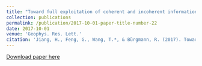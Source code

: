 ```yaml
---
title: "Toward full exploitation of coherent and incoherent information in Sentinel‐1 TOPS data for retrieving surface displacement: Application to the 2016 Kumamoto (Japan) earthquake"
collection: publications
permalink: /publication/2017-10-01-paper-title-number-22
date: 2017-10-01
venue: 'Geophys. Res. Lett.'
citation: 'Jiang, H., Feng, G., Wang, T.*, & Bürgmann, R. (2017). Toward full exploitation of coherent and incoherent information in Sentinel‐1 TOPS data for retrieving surface displacement: Application to the 2016 Kumamoto (Japan) earthquake. Geophys. Res. Lett., 44(4), 1758-1767'
---
```

[Download paper here](http://SARImgGeodesy.github.io/GRL_Sentinel1.pdf)

